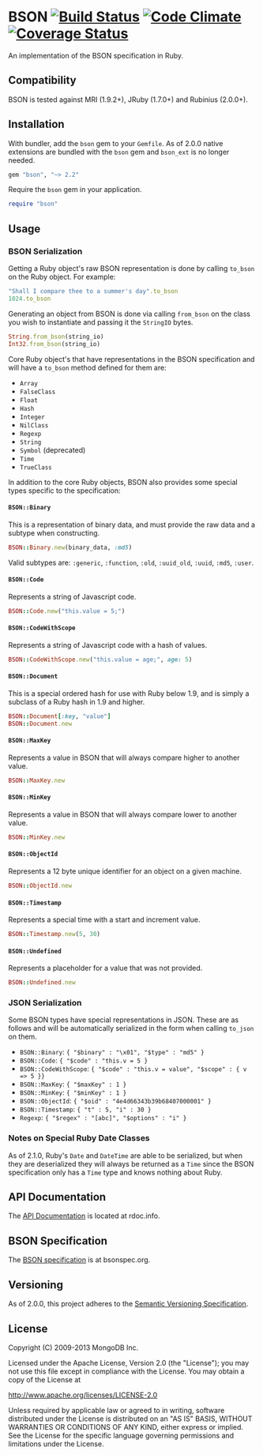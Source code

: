 BSON [![Build Status](https://secure.travis-ci.org/mongodb/bson-ruby.png?branch=master&.png)](http://travis-ci.org/mongodb/bson-ruby) [![Code Climate](https://codeclimate.com/github/mongodb/bson-ruby.png)](https://codeclimate.com/github/mongodb/bson-ruby) [![Coverage Status](https://coveralls.io/repos/mongodb/bson-ruby/badge.png?branch=master)](https://coveralls.io/r/mongodb/bson-ruby?branch=master)
====

An implementation of the BSON specification in Ruby.

Compatibility
-------------

BSON is tested against MRI (1.9.2+), JRuby (1.7.0+) and Rubinius (2.0.0+).

Installation
------------

With bundler, add the `bson` gem to your `Gemfile`. As of 2.0.0 native extensions
are bundled with the `bson` gem and `bson_ext` is no longer needed.

```ruby
gem "bson", "~> 2.2"
```

Require the `bson` gem in your application.

```ruby
require "bson"
```

Usage
-----

### BSON Serialization

Getting a Ruby object's raw BSON representation is done by calling `to_bson`
on the Ruby object. For example:

```ruby
"Shall I compare thee to a summer's day".to_bson
1024.to_bson
```

Generating an object from BSON is done via calling `from_bson` on the class
you wish to instantiate and passing it the `StringIO` bytes.

```ruby
String.from_bson(string_io)
Int32.from_bson(string_io)
```

Core Ruby object's that have representations in the BSON specification and
will have a `to_bson` method defined for them are:

- `Array`
- `FalseClass`
- `Float`
- `Hash`
- `Integer`
- `NilClass`
- `Regexp`
- `String`
- `Symbol` (deprecated)
- `Time`
- `TrueClass`

In addition to the core Ruby objects, BSON also provides some special types
specific to the specification:

#### `BSON::Binary`

This is a representation of binary data, and must provide the raw data and
a subtype when constructing.

```ruby
BSON::Binary.new(binary_data, :md5)
```

Valid subtypes are: `:generic`, `:function`, `:old`, `:uuid_old`, `:uuid`,
`:md5`, `:user`.

#### `BSON::Code`

Represents a string of Javascript code.

```ruby
BSON::Code.new("this.value = 5;")
```

#### `BSON::CodeWithScope`

Represents a string of Javascript code with a hash of values.

```ruby
BSON::CodeWithScope.new("this.value = age;", age: 5)
```

#### `BSON::Document`

This is a special ordered hash for use with Ruby below 1.9, and is simply
a subclass of a Ruby hash in 1.9 and higher.

```ruby
BSON::Document[:key, "value"]
BSON::Document.new
```

#### `BSON::MaxKey`

Represents a value in BSON that will always compare higher to another value.

```ruby
BSON::MaxKey.new
```

#### `BSON::MinKey`

Represents a value in BSON that will always compare lower to another value.

```ruby
BSON::MinKey.new
```

#### `BSON::ObjectId`

Represents a 12 byte unique identifier for an object on a given machine.

```ruby
BSON::ObjectId.new
```

#### `BSON::Timestamp`

Represents a special time with a start and increment value.

```ruby
BSON::Timestamp.new(5, 30)
```

#### `BSON::Undefined`

Represents a placeholder for a value that was not provided.

```ruby
BSON::Undefined.new
```

### JSON Serialization

Some BSON types have special representations in JSON. These are as follows
and will be automatically serialized in the form when calling `to_json` on
them.

- `BSON::Binary`: `{ "$binary" : "\x01", "$type" : "md5" }`
- `BSON::Code`: `{ "$code" : "this.v = 5 }`
- `BSON::CodeWithScope`: `{ "$code" : "this.v = value", "$scope" : { v => 5 }}`
- `BSON::MaxKey`: `{ "$maxKey" : 1 }`
- `BSON::MinKey`: `{ "$minKey" : 1 }`
- `BSON::ObjectId`: `{ "$oid" : "4e4d66343b39b68407000001" }`
- `BSON::Timestamp`: `{ "t" : 5, "i" : 30 }`
- `Regexp`: `{ "$regex" : "[abc]", "$options" : "i" }`

### Notes on Special Ruby Date Classes

As of 2.1.0, Ruby's `Date` and `DateTime` are able to be serialized, but when
they are deserialized they will always be returned as a `Time` since the BSON
specification only has a `Time` type and knows nothing about Ruby.

API Documentation
-----------------

The [API Documentation](http://rdoc.info/github/mongodb/bson-ruby/master/frames) is
located at rdoc.info.

BSON Specification
------------------

The [BSON specification](http://bsonspec.org) is at bsonspec.org.

Versioning
----------

As of 2.0.0, this project adheres to the [Semantic Versioning Specification](http://semver.org/).

License
-------

Copyright (C) 2009-2013 MongoDB Inc.

Licensed under the Apache License, Version 2.0 (the "License");
you may not use this file except in compliance with the License.
You may obtain a copy of the License at

http://www.apache.org/licenses/LICENSE-2.0

Unless required by applicable law or agreed to in writing, software
distributed under the License is distributed on an "AS IS" BASIS,
WITHOUT WARRANTIES OR CONDITIONS OF ANY KIND, either express or implied.
See the License for the specific language governing permissions and
limitations under the License.

